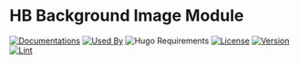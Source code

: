 # HB Background Image Module

[![Documentations](https://img.shields.io/badge/docs-references-blue?logo=hugo&style=flat-square)](https://hb.hugomods.com)
[![Used By](https://img.shields.io/badge/dynamic/json?color=success&label=used+by&query=repositories_humanize&logo=hugo&style=flat-square&url=https://api.razonyang.com/v1/github/dependents/hbstack/background-image)](https://github.com/hbstack/background-image/network/dependents)
![Hugo Requirements](https://img.shields.io/badge/dynamic/json?color=important&label=requirements&query=requirements&logo=hugo&style=flat-square&url=https://api.razonyang.com/v1/hugo/modules/github.com/hbstack/background-image)
[![License](https://img.shields.io/github/license/hbstack/background-image?style=flat-square)](https://github.com/hbstack/background-image/blob/main/LICENSE)
[![Version](https://img.shields.io/badge/dynamic/json?color=blue&label=version&query=name&url=https://api.razonyang.com/v1/github/tag/hbstack/background-image&style=flat-square)](https://github.com/hbstack/background-image/tags)
[![Lint](https://github.com/hbstack/background-image/actions/workflows/lint.yml/badge.svg?style=flat-square)](https://github.com/hbstack/background-image/actions/workflows/lint.yml)
